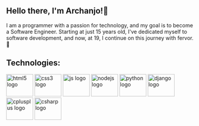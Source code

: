 <h2 align="left">Hello there, I'm Archanjo!👋</h2>

<p align="left">I am a programmer with a passion for technology, and my goal is to become a Software Engineer. Starting at just 15 years old, I've dedicated myself to software development, and now, at 19, I continue on this journey with fervor. 🚀</p>

<h2 align="left">Technologies:</h2>

<div align="left">
  <img src="https://github.com/pauloarchanjo/logo-assets/blob/main/dark-gray/html-gray.svg" height="60" width="72" alt="html5 logo" />
  <img src="https://github.com/pauloarchanjo/logo-assets/blob/main/dark-gray/css-gray.svg" height="60" width="72" alt="css3 logo" />
  <img src="https://github.com/pauloarchanjo/logo-assets/blob/main/dark-gray/js-gray.svg" height="60" width="72" alt="js logo" />
  <img src="https://github.com/pauloarchanjo/logo-assets/blob/main/dark-gray/node-gray.svg" height="60" width="72" alt="nodejs logo" />
  <img src="https://github.com/pauloarchanjo/logo-assets/blob/main/dark-gray/python-gray.svg" height="60" width="72" alt="python logo" />
  <img src="https://github.com/pauloarchanjo/logo-assets/blob/main/dark-gray/django-gray.svg" height="60" width="72" alt="django logo" />
  <img src="https://github.com/pauloarchanjo/logo-assets/blob/main/dark-gray/cpp-gray.svg" height="60" width="72" alt="cplusplus logo" />
  <img src="https://github.com/pauloarchanjo/logo-assets/blob/main/dark-gray/csharp-gray.svg" height="60" width="72" alt="csharp logo" />
</div>
